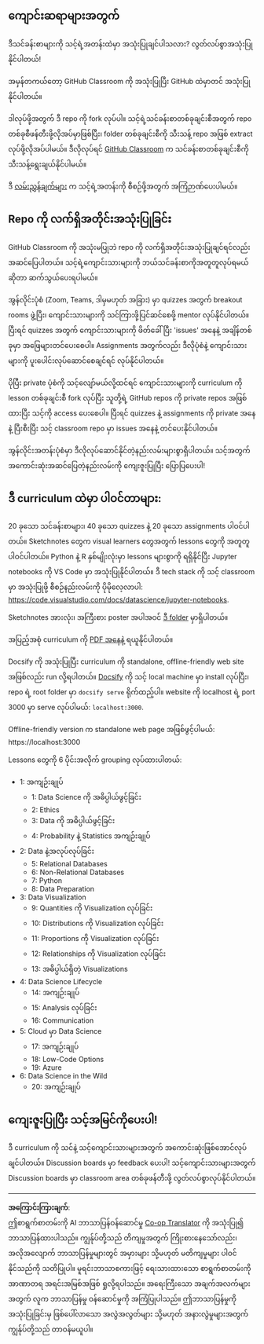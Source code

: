 <!--
CO_OP_TRANSLATOR_METADATA:
{
  "original_hash": "87f157ea00d36c1d12c14390d9852b50",
  "translation_date": "2025-08-30T17:36:24+00:00",
  "source_file": "for-teachers.md",
  "language_code": "my"
}
-->
## ကျောင်းဆရာများအတွက်

ဒီသင်ခန်းစာများကို သင့်ရဲ့အတန်းထဲမှာ အသုံးပြုချင်ပါသလား? လွတ်လပ်စွာအသုံးပြုနိုင်ပါတယ်!

အမှန်တကယ်တော့ GitHub Classroom ကို အသုံးပြုပြီး GitHub ထဲမှာတင် အသုံးပြုနိုင်ပါတယ်။

ဒါလုပ်ဖို့အတွက် ဒီ repo ကို fork လုပ်ပါ။ သင့်ရဲ့သင်ခန်းစာတစ်ခုချင်းစီအတွက် repo တစ်ခုစီဖန်တီးဖို့လိုအပ်မှာဖြစ်ပြီး၊ folder တစ်ခုချင်းစီကို သီးသန့် repo အဖြစ် extract လုပ်ဖို့လိုအပ်ပါမယ်။ ဒီလိုလုပ်ရင် [GitHub Classroom](https://classroom.github.com/classrooms) က သင်ခန်းစာတစ်ခုချင်းစီကို သီးသန့်ရွေးချယ်နိုင်ပါမယ်။

ဒီ [လမ်းညွှန်ချက်များ](https://github.blog/2020-03-18-set-up-your-digital-classroom-with-github-classroom/) က သင့်ရဲ့အတန်းကို စီစဉ်ဖို့အတွက် အကြံဉာဏ်ပေးပါမယ်။

## Repo ကို လက်ရှိအတိုင်းအသုံးပြုခြင်း

GitHub Classroom ကို အသုံးမပြုဘဲ repo ကို လက်ရှိအတိုင်းအသုံးပြုချင်ရင်လည်း အဆင်ပြေပါတယ်။ သင့်ရဲ့ကျောင်းသားများကို ဘယ်သင်ခန်းစာကိုအတူတူလုပ်ရမယ်ဆိုတာ ဆက်သွယ်ပေးရပါမယ်။

အွန်လိုင်းပုံစံ (Zoom, Teams, ဒါမှမဟုတ် အခြား) မှာ quizzes အတွက် breakout rooms ဖွဲ့ပြီး၊ ကျောင်းသားများကို သင်ကြားဖို့ပြင်ဆင်စေဖို့ mentor လုပ်နိုင်ပါတယ်။ ပြီးရင် quizzes အတွက် ကျောင်းသားများကို ဖိတ်ခေါ်ပြီး 'issues' အနေနဲ့ အချိန်တစ်ခုမှာ အဖြေများတင်ပေးစေပါ။ Assignments အတွက်လည်း ဒီလိုပုံစံနဲ့ ကျောင်းသားများကို ပူးပေါင်းလုပ်ဆောင်စေချင်ရင် လုပ်နိုင်ပါတယ်။

ပိုပြီး private ပုံစံကို သင့်လျော်မယ်လို့ထင်ရင် ကျောင်းသားများကို curriculum ကို lesson တစ်ခုချင်းစီ fork လုပ်ပြီး သူတို့ရဲ့ GitHub repos ကို private repos အဖြစ်ထားပြီး သင့်ကို access ပေးစေပါ။ ပြီးရင် quizzes နဲ့ assignments ကို private အနေနဲ့ ပြီးစီးပြီး သင့် classroom repo မှာ issues အနေနဲ့ တင်ပေးနိုင်ပါတယ်။

အွန်လိုင်းအတန်းပုံစံမှာ ဒီလိုလုပ်ဆောင်နိုင်တဲ့နည်းလမ်းများစွာရှိပါတယ်။ သင့်အတွက် အကောင်းဆုံးအဆင်ပြေတဲ့နည်းလမ်းကို ကျေးဇူးပြုပြီး ပြောပြပေးပါ!

## ဒီ curriculum ထဲမှာ ပါဝင်တာများ:

20 ခုသော သင်ခန်းစာများ၊ 40 ခုသော quizzes နဲ့ 20 ခုသော assignments ပါဝင်ပါတယ်။ Sketchnotes တွေက visual learners တွေအတွက် lessons တွေကို အတူတူပါဝင်ပါတယ်။ Python နဲ့ R နှစ်မျိုးလုံးမှာ lessons များစွာကို ရရှိနိုင်ပြီး Jupyter notebooks ကို VS Code မှာ အသုံးပြုနိုင်ပါတယ်။ ဒီ tech stack ကို သင့် classroom မှာ အသုံးပြုဖို့ စီစဉ်နည်းလမ်းကို ပိုမိုလေ့လာပါ: https://code.visualstudio.com/docs/datascience/jupyter-notebooks.

Sketchnotes အားလုံး၊ အကြီးစား poster အပါအဝင် [ဒီ folder](../../sketchnotes) မှာရှိပါတယ်။

အပြည့်အစုံ curriculum ကို [PDF အနေနဲ့](../../pdf/readme.pdf) ရယူနိုင်ပါတယ်။

Docsify ကို အသုံးပြုပြီး curriculum ကို standalone, offline-friendly web site အဖြစ်လည်း run လို့ရပါတယ်။ [Docsify](https://docsify.js.org/#/) ကို သင့် local machine မှာ install လုပ်ပြီး၊ repo ရဲ့ root folder မှာ `docsify serve` ရိုက်ထည့်ပါ။ website ကို localhost ရဲ့ port 3000 မှာ serve လုပ်ပါမယ်: `localhost:3000`.

Offline-friendly version က standalone web page အဖြစ်ဖွင့်ပါမယ်: https://localhost:3000

Lessons တွေကို 6 ပိုင်းအလိုက် grouping လုပ်ထားပါတယ်:

- 1: အကျဉ်းချုပ်
    - 1: Data Science ကို အဓိပ္ပါယ်ဖွင့်ခြင်း
    - 2: Ethics
    - 3: Data ကို အဓိပ္ပါယ်ဖွင့်ခြင်း
    - 4: Probability နဲ့ Statistics အကျဉ်းချုပ်
- 2: Data နဲ့အလုပ်လုပ်ခြင်း
    - 5: Relational Databases
    - 6: Non-Relational Databases
    - 7: Python
    - 8: Data Preparation
- 3: Data Visualization
    - 9: Quantities ကို Visualization လုပ်ခြင်း
    - 10: Distributions ကို Visualization လုပ်ခြင်း
    - 11: Proportions ကို Visualization လုပ်ခြင်း
    - 12: Relationships ကို Visualization လုပ်ခြင်း
    - 13: အဓိပ္ပါယ်ရှိတဲ့ Visualizations
- 4: Data Science Lifecycle
    - 14: အကျဉ်းချုပ်
    - 15: Analysis လုပ်ခြင်း
    - 16: Communication
- 5: Cloud မှာ Data Science
    - 17: အကျဉ်းချုပ်
    - 18: Low-Code Options
    - 19: Azure
- 6: Data Science in the Wild
    - 20: အကျဉ်းချုပ်

## ကျေးဇူးပြုပြီး သင့်အမြင်ကိုပေးပါ!

ဒီ curriculum ကို သင်နဲ့ သင့်ကျောင်းသားများအတွက် အကောင်းဆုံးဖြစ်အောင်လုပ်ချင်ပါတယ်။ Discussion boards မှာ feedback ပေးပါ! သင့်ကျောင်းသားများအတွက် Discussion boards မှာ classroom area တစ်ခုဖန်တီးဖို့ လွတ်လပ်စွာလုပ်နိုင်ပါတယ်။

---

**အကြောင်းကြားချက်**:  
ဤစာရွက်စာတမ်းကို AI ဘာသာပြန်ဝန်ဆောင်မှု [Co-op Translator](https://github.com/Azure/co-op-translator) ကို အသုံးပြု၍ ဘာသာပြန်ထားပါသည်။ ကျွန်ုပ်တို့သည် တိကျမှုအတွက် ကြိုးစားနေသော်လည်း၊ အလိုအလျောက် ဘာသာပြန်မှုများတွင် အမှားများ သို့မဟုတ် မတိကျမှုများ ပါဝင်နိုင်သည်ကို သတိပြုပါ။ မူရင်းဘာသာစကားဖြင့် ရေးသားထားသော စာရွက်စာတမ်းကို အာဏာတရ အရင်းအမြစ်အဖြစ် ရှုလို့ရပါသည်။ အရေးကြီးသော အချက်အလက်များအတွက် လူက ဘာသာပြန်မှု ဝန်ဆောင်မှုကို အကြံပြုပါသည်။ ဤဘာသာပြန်မှုကို အသုံးပြုခြင်းမှ ဖြစ်ပေါ်လာသော အလွဲအလွတ်များ သို့မဟုတ် အနားလွဲမှုများအတွက် ကျွန်ုပ်တို့သည် တာဝန်မယူပါ။